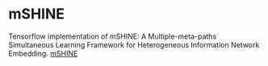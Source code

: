 # mSHINE
Tensorflow implementation of mSHINE: A Multiple-meta-paths Simultaneous Learning Framework for Heterogeneous Information Network Embedding. [mSHINE](https://ieeexplore.ieee.org.remotexs.ntu.edu.sg/document/9201301)
